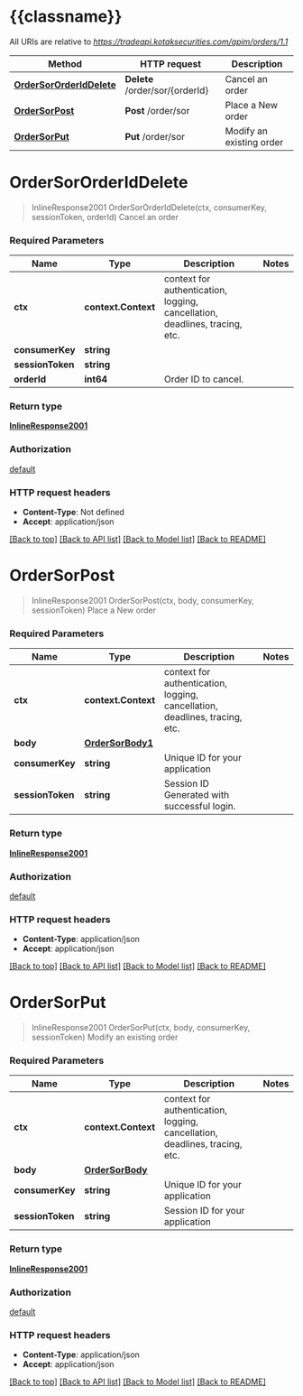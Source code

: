 # {{classname}}

All URIs are relative to *https://tradeapi.kotaksecurities.com/apim/orders/1.1*

Method | HTTP request | Description
------------- | ------------- | -------------
[**OrderSorOrderIdDelete**](SmartOrderRoutingApi.md#OrderSorOrderIdDelete) | **Delete** /order/sor/{orderId} | Cancel an order
[**OrderSorPost**](SmartOrderRoutingApi.md#OrderSorPost) | **Post** /order/sor | Place a New order
[**OrderSorPut**](SmartOrderRoutingApi.md#OrderSorPut) | **Put** /order/sor | Modify an existing order

# **OrderSorOrderIdDelete**
> InlineResponse2001 OrderSorOrderIdDelete(ctx, consumerKey, sessionToken, orderId)
Cancel an order

### Required Parameters

Name | Type | Description  | Notes
------------- | ------------- | ------------- | -------------
 **ctx** | **context.Context** | context for authentication, logging, cancellation, deadlines, tracing, etc.
  **consumerKey** | **string**|  | 
  **sessionToken** | **string**|  | 
  **orderId** | **int64**| Order ID to cancel. | 

### Return type

[**InlineResponse2001**](inline_response_200_1.md)

### Authorization

[default](../README.md#default)

### HTTP request headers

 - **Content-Type**: Not defined
 - **Accept**: application/json

[[Back to top]](#) [[Back to API list]](../README.md#documentation-for-api-endpoints) [[Back to Model list]](../README.md#documentation-for-models) [[Back to README]](../README.md)

# **OrderSorPost**
> InlineResponse2001 OrderSorPost(ctx, body, consumerKey, sessionToken)
Place a New order

### Required Parameters

Name | Type | Description  | Notes
------------- | ------------- | ------------- | -------------
 **ctx** | **context.Context** | context for authentication, logging, cancellation, deadlines, tracing, etc.
  **body** | [**OrderSorBody1**](OrderSorBody1.md)|  | 
  **consumerKey** | **string**| Unique ID for your application | 
  **sessionToken** | **string**| Session ID Generated with successful login. | 

### Return type

[**InlineResponse2001**](inline_response_200_1.md)

### Authorization

[default](../README.md#default)

### HTTP request headers

 - **Content-Type**: application/json
 - **Accept**: application/json

[[Back to top]](#) [[Back to API list]](../README.md#documentation-for-api-endpoints) [[Back to Model list]](../README.md#documentation-for-models) [[Back to README]](../README.md)

# **OrderSorPut**
> InlineResponse2001 OrderSorPut(ctx, body, consumerKey, sessionToken)
Modify an existing order

### Required Parameters

Name | Type | Description  | Notes
------------- | ------------- | ------------- | -------------
 **ctx** | **context.Context** | context for authentication, logging, cancellation, deadlines, tracing, etc.
  **body** | [**OrderSorBody**](OrderSorBody.md)|  | 
  **consumerKey** | **string**| Unique ID for your application | 
  **sessionToken** | **string**| Session ID for your application | 

### Return type

[**InlineResponse2001**](inline_response_200_1.md)

### Authorization

[default](../README.md#default)

### HTTP request headers

 - **Content-Type**: application/json
 - **Accept**: application/json

[[Back to top]](#) [[Back to API list]](../README.md#documentation-for-api-endpoints) [[Back to Model list]](../README.md#documentation-for-models) [[Back to README]](../README.md)

